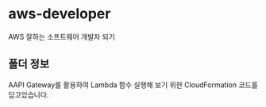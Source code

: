 # aws-developer
AWS 잘하는 소프트웨어 개발자 되기

## 폴더 정보
<!-- 必須事項 -->
AAPI Gateway를 활용하여 Lambda 함수 실행해 보기 위한 CloudFormation 코드를 담고있습니다.